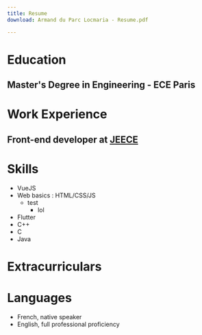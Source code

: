 ```yaml
---
title: Resume
download: Armand du Parc Locmaria - Resume.pdf

---
```

# Education

## Master's Degree in Engineering - ECE Paris

# Work Experience

## Front-end developer at [JEECE](https://www.google.com)

# Skills

* VueJS
* Web basics :  HTML/CSS/JS
  * test
    * lol
* Flutter
* C++
* C
* Java

# Extracurriculars

# Languages

* French, native speaker
* English, full professional proficiency